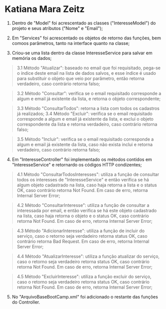 # Katiana Mara Zeitz

1. Dentro de "Model" foi acrescentado as classes ("InteresseModel") do projeto e seus atributos ("Nome" e "Email");
    
2. Em "Services" foi acrescentado os objetos de retorno das funções, bem comoos parâmetros, tanto na interface quanto na classe;

3. Criou-se uma lista dentro da classe InteresseService para salvar em memória os dados;

>3.1 Método "Atualizar": baseado no email que foi requisitado, pega-se o índice deste email na lista de dados salvos, e esse índice é usado para substituir o objeto que veio por parâmetro, então retorna verdadeiro, caso contrário retorna falso; 

 >3.2 Método "Consultar": verifica se o email requisitado corresponde a algum e email já existente da lista, e retorna o objeto correspondente; 

>3.3 Método "ConsultarTodos": retorna a lista com todos os cadastros já realizados; 
>3.4 Método "Excluir": verifica se o email requisitado corresponde a algum e email já existente da lista, e exclui o objeto correspondente da lista e retorna verdadeiro, caso contrário retorna falso; 

>3.5 Método "Incluir": verifica se o email requisitado corresponde a algum e email já existente da lista, caso não exista inclui e retorna verdadeiro, caso contrário retorna falso;

4. Em "InteresseController" foi implementado os métodos contidos em "InteresseService" e retornardo os códigos HTTP condizentes;

>4.1 Método "ConsultarTodosInteresses": utiliza a função de consultar todos os interesses de "InteresseService" e então verifica se há algum objeto cadastrado na lista, caso haja retorna a lista e o status OK, caso contrário retorna Not Found. Em caso de erro, retorna Internal Server Error; 

>4.2 Método "ConsultarInteresse": utiliza a função de consultar a interessada por email, e então verifica se há este objeto cadastrado na lista, caso haja retorna o objeto e o status OK, caso contrário retorna Not Found. Em caso de erro, retorna Internal Server Error;

>4.3 Método "AdicionarInteresse": utiliza a função de incluir do serviço, caso o retorno seja verdadeiro retorna status OK, caso contrário retorna Bad Request. Em caso de erro, retorna Internal Server Error;

>4.4 Método "AtualizarInteresse": utiliza a função atualizar do serviço, caso o retorno seja verdadeiro retorna status OK, caso contrário retorna Not Found. Em caso de erro, retorna Internal Server Error; 

>4.5 Método "ExcluirInteresse": utiliza a função excluir do serviço, caso o retorno seja verdadeiro retorna status OK, caso contrário retorna Not Found. Em caso de erro, retorna Internal Server Error;

 5. No "ArquivoBaseBootCamp.xml" foi adicionado o restante das funções do Controller.

